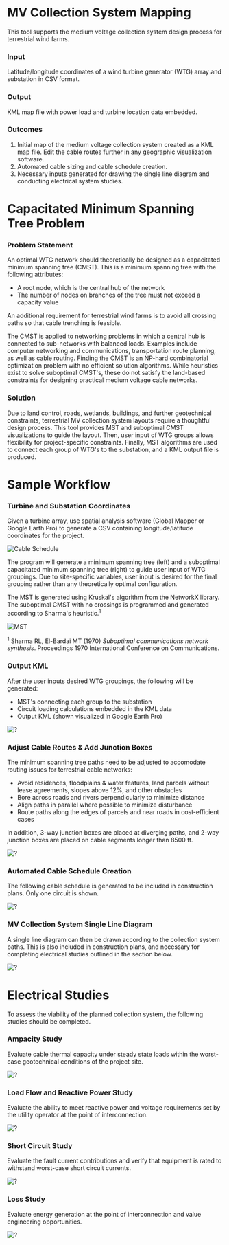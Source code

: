 # MV Collection System Mapping

This tool supports the medium voltage collection system design process for terrestrial wind farms.

### Input
Latitude/longitude coordinates of a wind turbine generator (WTG) array and substation in CSV format.

### Output
KML map file with power load and turbine location data embedded.

### Outcomes
1. Initial map of the medium voltage collection system created as a KML map file. Edit the cable routes further in any geographic visualization software.
2. Automated cable sizing and cable schedule creation.
3. Necessary inputs generated for drawing the single line diagram and conducting electrical system studies.


# Capacitated Minimum Spanning Tree Problem

### Problem Statement
An optimal WTG network should theoretically be designed as a capacitated minimum spanning tree (CMST). This is a minimum spanning tree with the following attributes:
- A root node, which is the central hub of the network
- The number of nodes on branches of the tree must not exceed a capacity value

An additional requirement for terrestrial wind farms is to avoid all crossing paths so that cable trenching is feasible.

The CMST is applied to networking problems in which a central hub is connected to sub-networks with balanced loads. Examples include computer networking and communications, transportation route planning, as well as cable routing. Finding the CMST is an NP-hard combinatorial optimization problem with no efficient solution algorithms. While heuristics exist to solve suboptimal CMST's, these do not satisfy the land-based constraints for designing practical medium voltage cable networks.

### Solution
Due to land control, roads, wetlands, buildings, and further geotechnical constraints, terrestrial MV collection system layouts require a thoughtful design process. This tool provides MST and suboptimal CMST visualizations to guide the layout. Then, user input of WTG groups allows flexibility for project-specific constraints. Finally, MST algorithms are used to connect each group of WTG's to the substation, and a KML output file is produced.

# Sample Workflow

### Turbine and Substation Coordinates
Given a turbine array, use spatial analysis software (Global Mapper or Google Earth Pro) to generate a CSV containing longitude/latitude coordinates for the project.

![Cable Schedule](Images/col_10.png)

The program will generate a minimum spanning tree (left) and a suboptimal capacitated minimum spanning tree (right) to guide user input of WTG groupings. Due to site-specific variables, user input is desired for the final grouping rather than any theoretically optimal configuration. 

The MST is generated using Kruskal's algorithm from the NetworkX library. The suboptimal CMST with no crossings is programmed and generated according to Sharma's heuristic.<sup>1</sup>

![MST](Images/col_06.png)

<sup>1</sup> Sharma RL, El-Bardai MT (1970) _Suboptimal communications network synthesis_. Proceedings 1970 International Conference on Communications.

### Output KML

After the user inputs desired WTG groupings, the following will be generated:

- MST's connecting each group to the substation
- Circuit loading calculations embedded in the KML data
- Output KML (shown visualized in Google Earth Pro)

![?](Images/col_07.png)



### Adjust Cable Routes & Add Junction Boxes
The minimum spanning tree paths need to be adjusted to accomodate routing issues for terrestrial cable networks:
- Avoid residences, floodplains & water features, land parcels without lease agreements, slopes above 12%, and other obstacles
- Bore across roads and rivers perpendicularly to minimize distance
- Align paths in parallel where possible to minimize disturbance
- Route paths along the edges of parcels and near roads in cost-efficient cases

In addition, 3-way junction boxes are placed at diverging paths, and 2-way junction boxes are placed on cable segments longer than 8500 ft. 

![?](Images/col_08.png)

### Automated Cable Schedule Creation
The following cable schedule is generated to be included in construction plans. Only one circuit is shown.

![?](Images/col_04.png)

### MV Collection System Single Line Diagram
A single line diagram can then be drawn according to the collection system paths. This is also included in construction plans, and necessary for completing electrical studies outlined in the section below.

![?](Images/col_05.png)

# Electrical Studies

To assess the viability of the planned collection system, the following studies should be completed.

### Ampacity Study

Evaluate cable thermal capacity under steady state loads within the worst-case geotechnical conditions of the project site. 

![?](Images/amp_study.png)

### Load Flow and Reactive Power Study

Evaluate the ability to meet reactive power and voltage requirements set by the utility operator at the point of interconnection. 

![?](Images/reactive_study.png)

### Short Circuit Study

Evaluate the fault current contributions and verify that equipment is rated to withstand worst-case short circuit currents. 

![?](Images/sc_study.png)

### Loss Study

Evaluate energy generation at the point of interconnection and value engineering opportunities.

![?](Images/loss_study.png)


